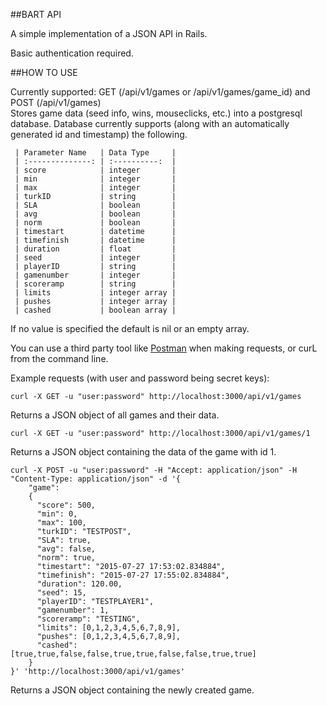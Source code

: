 ##BART API

A simple implementation of a JSON API in Rails. 

Basic authentication required. 

##HOW TO USE 

Currently supported: GET (/api/v1/games or /api/v1/games/game_id) and POST (/api/v1/games)   
Stores game data (seed info, wins, mouseclicks, etc.) into a postgresql database. 
Database currently supports (along with an automatically generated id and timestamp) the following.
```
 | Parameter Name   | Data Type     |
 | :--------------: | :----------:  |
 | score            | integer       |
 | min              | integer       |
 | max              | integer       | 
 | turkID           | string        |
 | SLA              | boolean       |
 | avg              | boolean       |
 | norm             | boolean       |
 | timestart        | datetime      | 
 | timefinish       | datetime      |
 | duration         | float         |
 | seed             | integer       |
 | playerID         | string        |
 | gamenumber       | integer       |
 | scoreramp        | string        |
 | limits           | integer array |
 | pushes           | integer array |
 | cashed           | boolean array |
```
If no value is specified the default is nil or an empty array. 

You can use a third party tool like [Postman](https://www.getpostman.com/) when making requests, or curL from the command line.

Example requests (with user and password being secret keys): 
```
curl -X GET -u "user:password" http://localhost:3000/api/v1/games 
```
Returns a JSON object of all games and their data. 

```
curl -X GET -u "user:password" http://localhost:3000/api/v1/games/1
```
Returns a JSON object containing the data of the game with id 1. 

```
curl -X POST -u "user:password" -H "Accept: application/json" -H "Content-Type: application/json" -d '{
    "game":
    { 
      "score": 500, 
      "min": 0, 
      "max": 100, 
      "turkID": "TESTPOST", 
      "SLA": true, 
      "avg": false, 
      "norm": true, 
      "timestart": "2015-07-27 17:53:02.834884", 
      "timefinish": "2015-07-27 17:55:02.834884", 
      "duration": 120.00, 
      "seed": 15, 
      "playerID": "TESTPLAYER1", 
      "gamenumber": 1, 
      "scoreramp": "TESTING", 
      "limits": [0,1,2,3,4,5,6,7,8,9], 
      "pushes": [0,1,2,3,4,5,6,7,8,9], 
      "cashed": [true,true,false,false,true,true,false,false,true,true]
    }
}' 'http://localhost:3000/api/v1/games'
```
Returns a JSON object containing the newly created game. 


